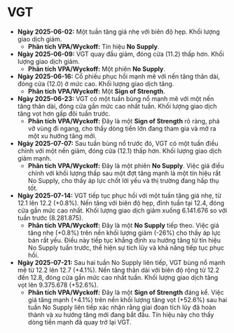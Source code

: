 # VGT

- **Ngày 2025-06-02:** Một tuần tăng giá nhẹ với biên độ hẹp. Khối lượng giao dịch giảm.
    - **Phân tích VPA/Wyckoff:** Tín hiệu **No Supply**.
- **Ngày 2025-06-09:** VGT quay đầu giảm, đóng cửa (11.2) thấp hơn. Khối lượng giao dịch giảm.
    - **Phân tích VPA/Wyckoff:** Một phiên **No Supply**.
- **Ngày 2025-06-16:** Cổ phiếu phục hồi mạnh mẽ với nến tăng thân dài, đóng cửa (12.0) ở mức cao. Khối lượng giao dịch tăng.
    - **Phân tích VPA/Wyckoff:** Một **Sign of Strength**.
- **Ngày 2025-06-23:** VGT có một tuần bùng nổ mạnh mẽ với một nến tăng thân dài, đóng cửa gần mức cao nhất tuần. Khối lượng giao dịch tăng vọt hơn gấp đôi tuần trước.
    - **Phân tích VPA/Wyckoff:** Đây là một **Sign of Strength** rõ ràng, phá vỡ vùng đi ngang, cho thấy dòng tiền lớn đang tham gia và mở ra một xu hướng tăng mới.
- **Ngày 2025-07-07:** Sau tuần bùng nổ trước đó, VGT có một tuần điều chỉnh với một nến giảm, đóng cửa (12.1) thấp hơn. Khối lượng giao dịch giảm mạnh.
    - **Phân tích VPA/Wyckoff:** Đây là một phiên **No Supply**. Việc giá điều chỉnh với khối lượng thấp sau một đợt tăng mạnh là một tín hiệu rất No Supply, cho thấy áp lực chốt lời yếu và thị trường đang hấp thụ tốt.
- **Ngày 2025-07-14:** VGT tiếp tục phục hồi với một tuần tăng giá nhẹ, từ 12.1 lên 12.2 (+0.8%). Nến tăng với biên độ hẹp, đỉnh tuần tại 12.4, đóng cửa gần mức cao nhất. Khối lượng giao dịch giảm xuống 6.141.676 so với tuần trước (8.281.875).
    - **Phân tích VPA/Wyckoff:** Đây là một **No Supply** tiếp theo. Việc giá tăng nhẹ (+0.8%) trên nền khối lượng giảm (-26%) cho thấy áp lực bán rất yếu. Điều này tiếp tục khẳng định xu hướng tăng từ tín hiệu No Supply tuần trước, thể hiện sự tích lũy và khả năng tiếp tục phục hồi.
- **Ngày 2025-07-21:** Sau hai tuần No Supply liên tiếp, VGT bùng nổ mạnh mẽ từ 12.2 lên 12.7 (+4.1%). Nến tăng thân dài với biên độ rộng từ 12.2 đến 12.8, đóng cửa gần mức cao nhất tuần. Khối lượng giao dịch tăng vọt lên 9.375.678 (+52.6%).
    - **Phân tích VPA/Wyckoff:** Đây là một **Sign of Strength** đáng kể. Việc giá tăng mạnh (+4.1%) trên nền khối lượng tăng vọt (+52.6%) sau hai tuần No Supply liên tiếp xác nhận rằng giai đoạn tích lũy đã hoàn thành và xu hướng tăng mới đang bắt đầu. Tín hiệu này cho thấy dòng tiền mạnh đã quay trở lại VGT.


